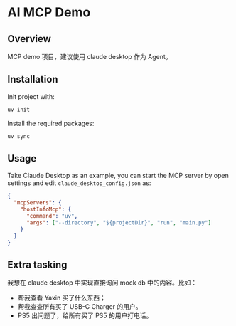 # AI MCP Demo

## Overview

MCP demo 项目，建议使用 claude desktop 作为 Agent。

## Installation

Init project with:

```bash
uv init
```

Install the required packages:

```bash
uv sync
```

## Usage

Take Claude Desktop as an example, you can start the MCP server by open settings and edit `claude_desktop_config.json` as:

```json
{
  "mcpServers": {
    "hostInfoMcp": {
      "command": "uv",
      "args": ["--directory", "${projectDir}", "run", "main.py"]
    }
  }
}
```

## Extra tasking

我想在 claude desktop 中实现直接询问 mock db 中的内容。比如：

- 帮我查看 Yaxin 买了什么东西；
- 帮我查查所有买了 USB-C Charger 的用户。
- PS5 出问题了，给所有买了 PS5 的用户打电话。
